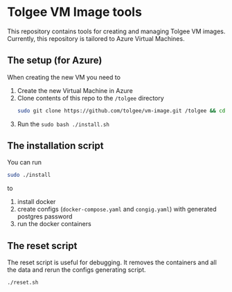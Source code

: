 # Tolgee VM Image tools

This repository contains tools for creating and managing Tolgee VM images.
Currently, this repository is tailored to Azure Virtual Machines.

## The setup (for Azure)
When creating the new VM you need to
1. Create the new Virtual Machine in Azure
2. Clone contents of this repo to the `/tolgee` directory
   ```bash 
   sudo git clone https://github.com/tolgee/vm-image.git /tolgee && cd tolgee && sudo chown -R $USER:$USER .
   ```
3. Run the `sudo bash ./install.sh`

## The installation script

You can run

```bash
sudo ./install
```

to

1. install docker
2. create configs (`docker-compose.yaml` and `congig.yaml`) with generated postgres password
3. run the docker containers

## The reset script

The reset script is useful for debugging. It removes the containers and all the data and rerun the configs generating
script.

```bash
./reset.sh
```
